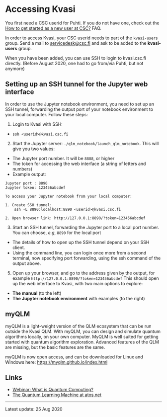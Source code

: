# Accessing Kvasi

You first need a CSC userid for Puhti. If you do not have one, check out the
[How to get started as a new user at CSC?](../support/faq/how-to-get-started-at-CSC.md) FAQ.

In order to access Kvasi, your CSC userid needs to part of the `kvasi-users` group. Send a mail to servicedesk@csc.fi and ask to be added to the **kvasi-users** group.

When you have been added, you can use SSH to login to kvasi.csc.fi directly. (Before August 2020, one had to go from/via Puhti, but not anymore)

## Setting up an SSH tunnel for the Jupyter web interface

In order to use the Jupyter notebook environment, you need to set up an SSH tunnel, forwarding the output port of your notebook environment to your local computer. Follow these steps:

1. Login to Kvasi with SSH:
  - `ssh <userid>@kvasi.csc.fi`
2. Start the Jupyter server: `./qlm_notebook/launch_qlm_notebook`. This will give you two values:
  - The Jupyter port number. It will be `8888`, or higher
  - The token for accessing the web interface (a string of letters and numbers)
  - Example output:

```
Jupyter port : 8890
Jupyter token: 123456abcdef

To access your Jupyter notebook from your local computer:

1. Create SSH tunnel:
    ssh -L 8890:localhost:8890 <userid>@kvasi.csc.fi

2. Open browser link: http://127.0.0.1:8890/?token=123456abcdef
```

3. Start an SSH tunnel, forwarding the Jupyter port to a local port number.
You can choose, _e.g_, `8890` for the local port
  - The details of how to open up the SSH tunnel depend on your SSH client.
  - Using the command line, you can login once more from a second terminal,
    now specifying port forwarding, using the ssh command of the output above.

5. Open up your browser, and go to the address given by the output, for example
`http://127.0.0.1:8890/?token=123456abcdef` This should open up the web interface
to Kvasi, with two main options to explore:
  - **The manual** (to the left)
  - **The Jupyter notebook environment** with examples (to the right)


## myQLM

myQLM is a light-weight version of the QLM ecosystem that can be run outside the Kvasi QLM. With myQLM, you can design and simulate quantum algorithms locally, on your own computer. MyQLM is well suited for getting started with quantum algorithm exploration. Advanced features of the QLM are missing, but the basic features are the same.

myQLM is now open access, and can be downloaded for Linux and Windows here:
https://myqlm.github.io/index.html


## Links

* [Webinar: What is Quantum Computing?](https://www.csc.fi/web/training/-/quantum-computing)
* [The Quantum Learning Machine at atos.net](https://atos.net/en/solutions/quantum-learning-machine)

---
Latest update: 25 Aug 2020
